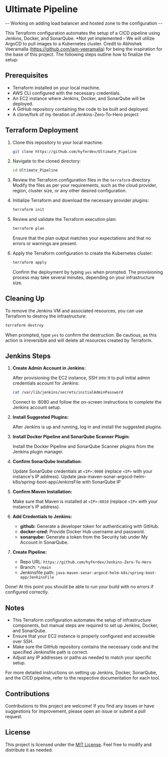 # Ultimate Pipeline
-- Working on adding load balancer and hosted zone to the configuration --

This Terraform configuration automates the setup of a CICD pipeline using Jenkins, Docker, and SonarQube. *Not yet implemented - We will utilize ArgoCD to pull images to a Kubernetes cluster. Credit to Abhishek Veeramalla (https://github.com/iam-veeramalla) for being the inspiration for the base of this project. The following steps outline how to finalize the setup:

## Prerequisites
- Terraform installed on your local machine.
- AWS CLI configured with the necessary credentials.
- An EC2 instance where Jenkins, Docker, and SonarQube will be deployed.
- A GitHub repository containing the code to be built and deployed.
- A clone/fork of my iteration of Jenkins-Zero-To-Hero project

## Terraform Deployment

1. Clone this repository to your local machine:

   ```bash
   git clone https://github.com/hyferdev/Ultimate_Pipeline
   ```

2. Navigate to the cloned directory:

   ```bash
   cd Ultimate_Pipeline
   ```

3. Review the Terraform configuration files in the `terraform` directory. Modify the files as per your requirements, such as the cloud provider, region, cluster size, or any other desired configuration.

4. Initialize Terraform and download the necessary provider plugins:


   ```bash
   terraform init
   ```

5. Review and validate the Terraform execution plan:

   ```bash
   terraform plan
   ```

   Ensure that the plan output matches your expectations and that no errors or warnings are present.

6. Apply the Terraform configuration to create the Kubernetes cluster:

   ```bash
   terraform apply
   ```

   Confirm the deployment by typing `yes` when prompted. The provisioning process may take several minutes, depending on your infrastructure size.

## Cleaning Up

To remove the Jenkins VM and associated resources, you can use Terraform to destroy the infrastructure:

```bash
terraform destroy
```

When prompted, type `yes` to confirm the destruction. Be cautious, as this action is irreversible and will delete all resources created by Terraform.


## Jenkins Steps

1. **Create Admin Account in Jenkins:**

   After provisioning the EC2 instance, SSH into it to pull initial admin credentials account for Jenkins:

   ```bash
   cat /var/lib/jenkins/secrets/initialAdminPassword
   ```

   Connect to <IP>:8080 and follow the on-screen instructions to complete the Jenkins account setup.

2. **Install Suggested Plugins:**

   After Jenkins is up and running, log in and install the suggested plugins.

4. **Install Docker Pipeline and SonarQube Scanner Plugin:**

   Install the Docker Pipeline and SonarQube Scanner plugins from the Jenkins plugin manager.

5. **Confirm SonarQube Installation:**

   Update SonarQube credentials at `<IP>:9000` (replace `<IP>` with your instance's IP address).
   Update java-maven-sonar-argocd-helm-k8s/spring-boot-app/JenkinsFile with SonarQube IP

6. **Confirm Maven Installation:**

   Make sure that Maven is installed at `<IP>:8010` (replace `<IP>` with your instance's IP address).

7. **Add Credentials to Jenkins:**

   - **github:** Generate a developer token for authenticating with GitHub.
   - **docker-cred:** Provide Docker Hub username and password.
   - **sonarqube:** Generate a token from the Security tab under My Account in SonarQube.

6. **Create Pipeline:**

   - Repo URL: `https://github.com/hyferdev/Jenkins-Zero-To-Hero`
   - Branch: `*/main`
   - Jenkinsfile path: `java-maven-sonar-argocd-helm-k8s/spring-boot-app/JenkinsFile`
  
Done! At this point you should be able to run your build with no errors if configured correctly.

## Notes

- This Terraform configuration automates the setup of infrastructure components, but manual steps are required to set up Jenkins, Docker, and SonarQube.
- Ensure that your EC2 instance is properly configured and accessible over SSH.
- Make sure the GitHub repository contains the necessary code and the specified Jenkinsfile path is correct.
- Adjust any IP addresses or paths as needed to match your specific setup.

For more detailed instructions on setting up Jenkins, Docker, SonarQube, and the CICD pipeline, refer to the respective documentation for each tool.

## Contributions

Contributions to this project are welcome! If you find any issues or have suggestions for improvement, please open an issue or submit a pull request.

## License

This project is licensed under the [MIT License](LICENSE). Feel free to modify and distribute it as needed.

